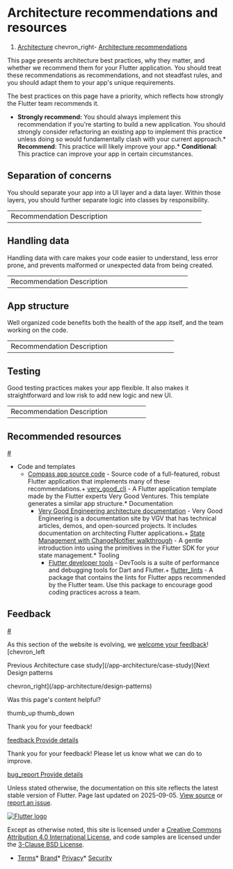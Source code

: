 Architecture recommendations and resources
==========================================

1. [Architecture](/app-architecture) chevron\_right- [Architecture recommendations](/app-architecture/recommendations)

This page presents architecture best practices, why they matter, and whether we recommend them for your Flutter application. You should treat these recommendations as recommendations, and not steadfast rules, and you should adapt them to your app's unique requirements.

The best practices on this page have a priority, which reflects how strongly the Flutter team recommends it.

* **Strongly recommend:** You should always implement this recommendation if you're starting to build a new application. You should strongly consider refactoring an existing app to implement this practice unless doing so would fundamentally clash with your current approach.* **Recommend**: This practice will likely improve your app.* **Conditional**: This practice can improve your app in certain circumstances.

Separation of concerns
----------------------

You should separate your app into a UI layer and a data layer. Within those layers, you should further separate logic into classes by responsibility.  

|  |  |  |  |  |  |  |  |  |  |  |  |  |  |
| --- | --- | --- | --- | --- | --- | --- | --- | --- | --- | --- | --- | --- | --- |
| Recommendation Description|  |  |  |  |  |  |  |  |  |  |  |  | | --- | --- | --- | --- | --- | --- | --- | --- | --- | --- | --- | --- | | Use clearly defined data and UI layers. Strongly recommend  Separation of concerns is the most important architectural principle. The data layer exposes application data to the rest of the app, and contains most of the business logic in your application. The UI layer displays application data and listens for user events from users. The UI layer contains separate classes for UI logic and widgets. | Use the repository pattern in the data layer. Strongly recommend  The repository pattern is a software design pattern that isolates the data access logic from the rest of the application. It creates an abstraction layer between the application's business logic and the underlying data storage mechanisms (databases, APIs, file systems, etc.). In practice, this means creating Repository classes and Service classes. | Use ViewModels and Views in the UI layer. (MVVM) Strongly recommend  Separation of concerns is the most important architectural principle. This particular separation makes your code much less error prone because your widgets remain "dumb". | Use `ChangeNotifiers` and `Listenables` to handle widget updates. Conditional  The `ChangeNotifier` API is part of the Flutter SDK, and is a convenient way to have your widgets observe changes in your ViewModels. There are many options to handle state-management, and ultimately the decision comes down to personal preference. Read about [our ChangeNotifier recommendation](/get-started/fwe/state-management) or [other popular options](https://docs.flutter.dev/data-and-backend/state-mgmt/options).| Do not put logic in widgets. Strongly recommend  Logic should be encapsulated in methods on the ViewModel. The only logic a view should contain is: * Simple if-statements to show and hide widgets based on a flag or nullable field in the ViewModel* Animation logic that relies on the widget to calculate* Layout logic based on device information, like screen size or orientation.* Simple routing logic  | Use a domain layer. Conditional  A domain layer is only needed if your application has exceeding complex logic that crowds your ViewModels, or if you find yourself repeating logic in ViewModels. In very large apps, use-cases are useful, but in most apps they add unnecessary overhead. Use in apps with complex logic requirements. | | | | | | | | | | | | | |

  

Handling data
-------------

Handling data with care makes your code easier to understand, less error prone, and prevents malformed or unexpected data from being created.  
  

|  |  |  |  |  |  |  |  |  |  |  |  |
| --- | --- | --- | --- | --- | --- | --- | --- | --- | --- | --- | --- |
| Recommendation Description|  |  |  |  |  |  |  |  |  |  | | --- | --- | --- | --- | --- | --- | --- | --- | --- | --- | | Use unidirectional data flow. Strongly recommend  Data updates should only flow from the data layer to the UI layer. Interactions in the UI layer are sent to the data layer where they're processed. | Use `Commands` to handle events from user interaction. Recommend  Commands prevent rendering errors in your app, and standardize how the UI layer sends events to the data layer. Read about commands in the [architecture case study](/app-architecture/guide). | Use immutable data models. Strongly recommend  Immutable data is crucial in ensuring that any necessary changes occur only in the proper place, usually the data or domain layer. Because immutable objects can't be modified after creation, you must create a new instance to reflect changes. This process prevents accidental updates in the UI layer and supports a clear, unidirectional data flow. | Use freezed or built\_value to generate immutable data models. Recommend  You can use packages to help generate useful functionality in your data models, [freezed](https://pub.dev/packages/freezed) or [built\_value](https://pub.dev/packages/built_value). These can generate common model methods like JSON ser/des, deep equality checking and copy methods. These code generation packages can add significant build time to your applications if you have a lot of models. | Create separate API models and domain models. Conditional  Using separate models adds verbosity, but prevents complexity in ViewModels and use-cases. Use in large apps. | | | | | | | | | | | |

  

App structure
-------------

Well organized code benefits both the health of the app itself, and the team working on the code.  

|  |  |  |  |  |  |  |  |  |  |
| --- | --- | --- | --- | --- | --- | --- | --- | --- | --- |
| Recommendation Description|  |  |  |  |  |  |  |  | | --- | --- | --- | --- | --- | --- | --- | --- | | Use dependency injection. Strongly recommend  Dependency injection prevents your app from having globally accessible objects, which makes your code less error prone. We recommend you use the [provider](https://pub.dev/packages/provider) package to handle dependency injection. | Use [go\_router](https://pub.dev/packages/go_router) for navigation. Recommend  Go\_router is the preferred way to write 90% of Flutter applications. There are some specific use-cases that go\_router doesn't solve, in which case you can use the [Flutter Navigator API](https://docs.flutter.dev/ui/navigation) directly or try other packages found on [pub.dev](https://pub.dev). | Use standardized naming conventions for classes, files and directories. Recommend  We recommend naming classes for the architectural component they represent. For example, you may have the following classes: * HomeViewModel* HomeScreen* UserRepository* ClientApiService   For clarity, we do not recommend using names that can be confused with objects from the Flutter SDK. For example, you should put your shared widgets in a directory called `ui/core/`, rather than a directory called `/widgets`. | Use abstract repository classes Strongly recommend  Repository classes are the sources of truth for all data in your app, and facilitate communication with external APIs. Creating abstract repository classes allows you to create different implementations, which can be used for different app environments, such as "development" and "staging". | | | | | | | | | |

  

Testing
-------

Good testing practices makes your app flexible. It also makes it straightforward and low risk to add new logic and new UI.

|  |  |  |  |  |  |
| --- | --- | --- | --- | --- | --- |
| Recommendation Description|  |  |  |  | | --- | --- | --- | --- | | Test architectural components separately, and together. Strongly recommend  \* Write unit tests for every service, repository and ViewModel class. These tests should test the logic of every method individually. * Write widget tests for views. Testing routing and dependency injection are particularly important.  | Make fakes for testing (and write code that takes advantage of fakes.) Strongly recommend  Fakes aren't concerned with the inner workings of any given method as much as they're concerned with inputs and outputs. If you have this in mind while writing application code, you're forced to write modular, lightweight functions and classes with well defined inputs and outputs. | | | | | |

  

Recommended resources
---------------------

[#](#recommended-resources)

* Code and templates
  + [Compass app source code](https://github.com/flutter/samples/tree/main/compass_app) - Source code of a full-featured, robust Flutter application that implements many of these recommendations.+ [very\_good\_cli](https://cli.vgv.dev/) - A Flutter application template made by the Flutter experts Very Good Ventures. This template generates a similar app structure.* Documentation
    + [Very Good Engineering architecture documentation](https://engineering.verygood.ventures/architecture/) - Very Good Engineering is a documentation site by VGV that has technical articles, demos, and open-sourced projects. It includes documentation on architecting Flutter applications.+ [State Management with ChangeNotifier walkthrough](/get-started/fwe/state-management) - A gentle introduction into using the primitives in the Flutter SDK for your state management.* Tooling
      + [Flutter developer tools](/tools/devtools) - DevTools is a suite of performance and debugging tools for Dart and Flutter.+ [flutter\_lints](https://pub.dev/packages/flutter_lints) - A package that contains the lints for Flutter apps recommended by the Flutter team. Use this package to encourage good coding practices across a team.

Feedback
--------

[#](#feedback)

As this section of the website is evolving, we [welcome your feedback](https://google.qualtrics.com/jfe/form/SV_4T0XuR9Ts29acw6?page=%22recommendations%22)! [chevron\_left

Previous Architecture case study](/app-architecture/case-study)[Next Design patterns

chevron\_right](/app-architecture/design-patterns) 

Was this page's content helpful?

thumb\_up thumb\_down

Thank you for your feedback!

 [feedback Provide details](https://github.com/flutter/website/issues/new?template=1_page_issue.yml&&page-url=https://docs.flutter.dev/app-architecture/recommendations/&page-source=https://github.com/flutter/website/tree/main/src/content/app-architecture/recommendations.md)

Thank you for your feedback! Please let us know what we can do to improve.

 [bug\_report Provide details](https://github.com/flutter/website/issues/new?template=1_page_issue.yml&&page-url=https://docs.flutter.dev/app-architecture/recommendations/&page-source=https://github.com/flutter/website/tree/main/src/content/app-architecture/recommendations.md)

Unless stated otherwise, the documentation on this site reflects the latest stable version of Flutter. Page last updated on 2025-09-05. [View source](https://github.com/flutter/website/tree/main/src/content/app-architecture/recommendations.md) or [report an issue](https://github.com/flutter/website/issues/new?template=1_page_issue.yml&&page-url=https://docs.flutter.dev/app-architecture/recommendations/&page-source=https://github.com/flutter/website/tree/main/src/content/app-architecture/recommendations.md "Report an issue with this page").

[![Flutter logo](/assets/images/branding/flutter/logo+text/horizontal/white.svg)](https://flutter.dev)

Except as otherwise noted, this site is licensed under a [Creative Commons Attribution 4.0 International License](https://creativecommons.org/licenses/by/4.0/), and code samples are licensed under the [3-Clause BSD License](https://opensource.org/licenses/BSD-3-Clause).

* [Terms](/tos "Terms of use")* [Brand](/brand "Brand usage guidelines")* [Privacy](https://policies.google.com/privacy "Privacy policy")* [Security](/security "Security philosophy and practices")

   